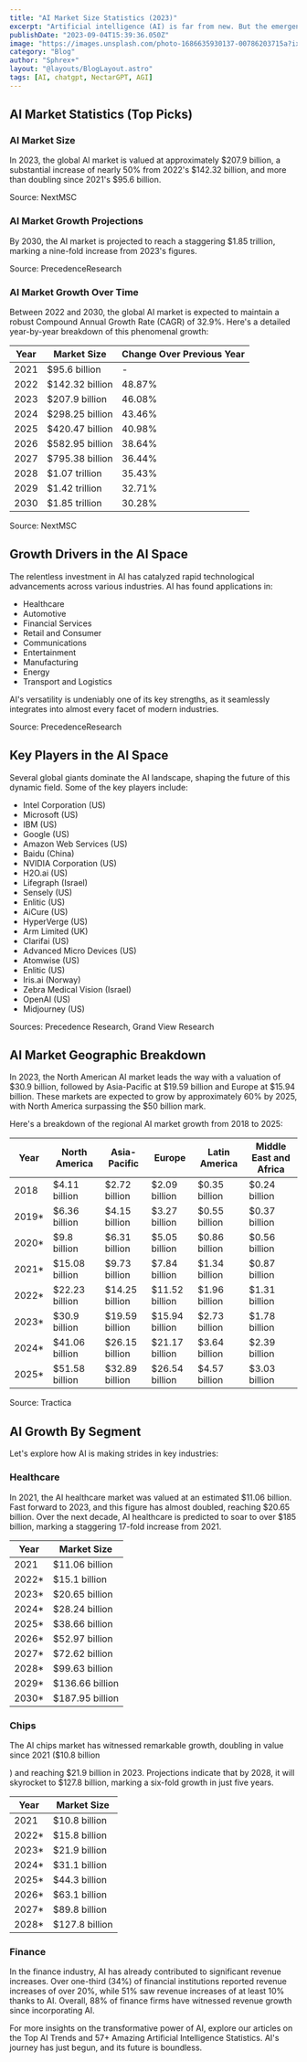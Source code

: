 ```yaml
---
title: "AI Market Size Statistics (2023)"
excerpt: "Artificial intelligence (AI) is far from new. But the emergence of AI chatbots like ChatGPT and Bard has thrust AI into the limelight"
publishDate: "2023-09-04T15:39:36.050Z"
image: "https://images.unsplash.com/photo-1686635930137-00786203715a?ixlib=rb-4.0.3&ixid=M3wxMjA3fDB8MHxwaG90by1wYWdlfHx8fGVufDB8fHx8fA%3D%3D&auto=format&fit=crop&w=1491&q=80"
category: "Blog"
author: "Sphrex+"
layout: "@layouts/BlogLayout.astro"
tags: [AI, chatgpt, NectarGPT, AGI]
---
```


<h2 id="ai-market-statistics-top-picks-">AI Market Statistics (Top Picks)</h2>
<h3 id="ai-market-size">AI Market Size</h3>
<p>In 2023, the global AI market is valued at approximately $207.9 billion, a substantial increase of nearly 50% from 2022&#39;s $142.32 billion, and more than doubling since 2021&#39;s $95.6 billion.</p>
<p>Source: NextMSC</p>
<h3 id="ai-market-growth-projections">AI Market Growth Projections</h3>
<p>By 2030, the AI market is projected to reach a staggering $1.85 trillion, marking a nine-fold increase from 2023&#39;s figures.</p>
<p>Source: PrecedenceResearch</p>
<h3 id="ai-market-growth-over-time">AI Market Growth Over Time</h3>
<p>Between 2022 and 2030, the global AI market is expected to maintain a robust Compound Annual Growth Rate (CAGR) of 32.9%. Here&#39;s a detailed year-by-year breakdown of this phenomenal growth:</p>
<table>
<thead>
<tr>
<th>Year</th>
<th>Market Size</th>
<th>Change Over Previous Year</th>
</tr>
</thead>
<tbody>
<tr>
<td>2021</td>
<td>$95.6 billion</td>
<td>-</td>
</tr>
<tr>
<td>2022</td>
<td>$142.32 billion</td>
<td>48.87%</td>
</tr>
<tr>
<td>2023</td>
<td>$207.9 billion</td>
<td>46.08%</td>
</tr>
<tr>
<td>2024</td>
<td>$298.25 billion</td>
<td>43.46%</td>
</tr>
<tr>
<td>2025</td>
<td>$420.47 billion</td>
<td>40.98%</td>
</tr>
<tr>
<td>2026</td>
<td>$582.95 billion</td>
<td>38.64%</td>
</tr>
<tr>
<td>2027</td>
<td>$795.38 billion</td>
<td>36.44%</td>
</tr>
<tr>
<td>2028</td>
<td>$1.07 trillion</td>
<td>35.43%</td>
</tr>
<tr>
<td>2029</td>
<td>$1.42 trillion</td>
<td>32.71%</td>
</tr>
<tr>
<td>2030</td>
<td>$1.85 trillion</td>
<td>30.28%</td>
</tr>
</tbody>
</table>
<p>Source: NextMSC</p>
<h2 id="growth-drivers-in-the-ai-space">Growth Drivers in the AI Space</h2>
<p>The relentless investment in AI has catalyzed rapid technological advancements across various industries. AI has found applications in:</p>
<ul>
<li>Healthcare</li>
<li>Automotive</li>
<li>Financial Services</li>
<li>Retail and Consumer</li>
<li>Communications</li>
<li>Entertainment</li>
<li>Manufacturing</li>
<li>Energy</li>
<li>Transport and Logistics</li>
</ul>
<p>AI&#39;s versatility is undeniably one of its key strengths, as it seamlessly integrates into almost every facet of modern industries.</p>
<p>Source: PrecedenceResearch</p>
<h2 id="key-players-in-the-ai-space">Key Players in the AI Space</h2>
<p>Several global giants dominate the AI landscape, shaping the future of this dynamic field. Some of the key players include:</p>
<ul>
<li>Intel Corporation (US)</li>
<li>Microsoft (US)</li>
<li>IBM (US)</li>
<li>Google (US)</li>
<li>Amazon Web Services (US)</li>
<li>Baidu (China)</li>
<li>NVIDIA Corporation (US)</li>
<li>H2O.ai (US)</li>
<li>Lifegraph (Israel)</li>
<li>Sensely (US)</li>
<li>Enlitic (US)</li>
<li>AiCure (US)</li>
<li>HyperVerge (US)</li>
<li>Arm Limited (UK)</li>
<li>Clarifai (US)</li>
<li>Advanced Micro Devices (US)</li>
<li>Atomwise (US)</li>
<li>Enlitic (US)</li>
<li>Iris.ai (Norway)</li>
<li>Zebra Medical Vision (Israel)</li>
<li>OpenAI (US)</li>
<li>Midjourney (US)</li>
</ul>
<p>Sources: Precedence Research, Grand View Research</p>
<h2 id="ai-market-geographic-breakdown">AI Market Geographic Breakdown</h2>
<p>In 2023, the North American AI market leads the way with a valuation of $30.9 billion, followed by Asia-Pacific at $19.59 billion and Europe at $15.94 billion. These markets are expected to grow by approximately 60% by 2025, with North America surpassing the $50 billion mark.</p>
<p>Here&#39;s a breakdown of the regional AI market growth from 2018 to 2025:</p>
<table>
<thead>
<tr>
<th>Year</th>
<th>North America</th>
<th>Asia-Pacific</th>
<th>Europe</th>
<th>Latin America</th>
<th>Middle East and Africa</th>
</tr>
</thead>
<tbody>
<tr>
<td>2018</td>
<td>$4.11 billion</td>
<td>$2.72 billion</td>
<td>$2.09 billion</td>
<td>$0.35 billion</td>
<td>$0.24 billion</td>
</tr>
<tr>
<td>2019*</td>
<td>$6.36 billion</td>
<td>$4.15 billion</td>
<td>$3.27 billion</td>
<td>$0.55 billion</td>
<td>$0.37 billion</td>
</tr>
<tr>
<td>2020*</td>
<td>$9.8 billion</td>
<td>$6.31 billion</td>
<td>$5.05 billion</td>
<td>$0.86 billion</td>
<td>$0.56 billion</td>
</tr>
<tr>
<td>2021*</td>
<td>$15.08 billion</td>
<td>$9.73 billion</td>
<td>$7.84 billion</td>
<td>$1.34 billion</td>
<td>$0.87 billion</td>
</tr>
<tr>
<td>2022*</td>
<td>$22.23 billion</td>
<td>$14.25 billion</td>
<td>$11.52 billion</td>
<td>$1.96 billion</td>
<td>$1.31 billion</td>
</tr>
<tr>
<td>2023*</td>
<td>$30.9 billion</td>
<td>$19.59 billion</td>
<td>$15.94 billion</td>
<td>$2.73 billion</td>
<td>$1.78 billion</td>
</tr>
<tr>
<td>2024*</td>
<td>$41.06 billion</td>
<td>$26.15 billion</td>
<td>$21.17 billion</td>
<td>$3.64 billion</td>
<td>$2.39 billion</td>
</tr>
<tr>
<td>2025*</td>
<td>$51.58 billion</td>
<td>$32.89 billion</td>
<td>$26.54 billion</td>
<td>$4.57 billion</td>
<td>$3.03 billion</td>
</tr>
</tbody>
</table>
<p>Source: Tractica</p>
<h2 id="ai-growth-by-segment">AI Growth By Segment</h2>
<p>Let&#39;s explore how AI is making strides in key industries:</p>
<h3 id="healthcare">Healthcare</h3>
<p>In 2021, the AI healthcare market was valued at an estimated $11.06 billion. Fast forward to 2023, and this figure has almost doubled, reaching $20.65 billion. Over the next decade, AI healthcare is predicted to soar to over $185 billion, marking a staggering 17-fold increase from 2021.</p>
<table>
<thead>
<tr>
<th>Year</th>
<th>Market Size</th>
</tr>
</thead>
<tbody>
<tr>
<td>2021</td>
<td>$11.06 billion</td>
</tr>
<tr>
<td>2022*</td>
<td>$15.1 billion</td>
</tr>
<tr>
<td>2023*</td>
<td>$20.65 billion</td>
</tr>
<tr>
<td>2024*</td>
<td>$28.24 billion</td>
</tr>
<tr>
<td>2025*</td>
<td>$38.66 billion</td>
</tr>
<tr>
<td>2026*</td>
<td>$52.97 billion</td>
</tr>
<tr>
<td>2027*</td>
<td>$72.62 billion</td>
</tr>
<tr>
<td>2028*</td>
<td>$99.63 billion</td>
</tr>
<tr>
<td>2029*</td>
<td>$136.66 billion</td>
</tr>
<tr>
<td>2030*</td>
<td>$187.95 billion</td>
</tr>
</tbody>
</table>
<h3 id="chips">Chips</h3>
<p>The AI chips market has witnessed remarkable growth, doubling in value since 2021 ($10.8 billion</p>
<p>) and reaching $21.9 billion in 2023. Projections indicate that by 2028, it will skyrocket to $127.8 billion, marking a six-fold growth in just five years.</p>
<table>
<thead>
<tr>
<th>Year</th>
<th>Market Size</th>
</tr>
</thead>
<tbody>
<tr>
<td>2021</td>
<td>$10.8 billion</td>
</tr>
<tr>
<td>2022*</td>
<td>$15.8 billion</td>
</tr>
<tr>
<td>2023*</td>
<td>$21.9 billion</td>
</tr>
<tr>
<td>2024*</td>
<td>$31.1 billion</td>
</tr>
<tr>
<td>2025*</td>
<td>$44.3 billion</td>
</tr>
<tr>
<td>2026*</td>
<td>$63.1 billion</td>
</tr>
<tr>
<td>2027*</td>
<td>$89.8 billion</td>
</tr>
<tr>
<td>2028*</td>
<td>$127.8 billion</td>
</tr>
</tbody>
</table>
<h3 id="finance">Finance</h3>
<p>In the finance industry, AI has already contributed to significant revenue increases. Over one-third (34%) of financial institutions reported revenue increases of over 20%, while 51% saw revenue increases of at least 10% thanks to AI. Overall, 88% of finance firms have witnessed revenue growth since incorporating AI.</p>
<p>For more insights on the transformative power of AI, explore our articles on the Top AI Trends and 57+ Amazing Artificial Intelligence Statistics. AI&#39;s journey has just begun, and its future is boundless.</p>